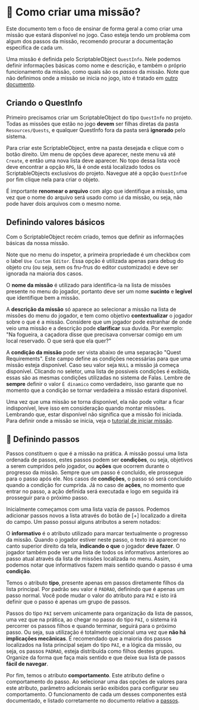 ﻿# 🤔 Como criar uma missão?
Este documento tem o foco de ensinar de forma geral a como criar uma missão que estará disponível no jogo. Caso esteja tendo um problema com algum dos passos da missão, recomendo procurar a documentação especifica de cada um.

Uma missão é definida pelo ScriptableObject `QuestInfo`. Nele podemos definir informações básicas como nome e descrição, e também o próprio funcionamento da missão, como quais são os _passos_ da missão. Note que não definimos onde a missão se inicia no jogo, isto é tratado em [outro documento](./comecar_missao.md).

## Criando o QuestInfo
Primeiro precisamos criar um ScriptableObject do tipo `QuestInfo` no projeto. Todas as missões que estão no jogo **devem** ser filhas diretas da pasta `Resources/Quests`, e qualquer QuestInfo fora da pasta será **ignorado** pelo sistema.

Para criar este ScriptableObject, entre na pasta desejada e clique com o botão direito. Um menu de opções deve aparecer, neste menu vá até `Create`, e então uma nova lista deve aparecer. No topo dessa lista você deve encontrar a opção `RPG`, lá é onde está localizado todos os ScriptableObjects exclusivos do projeto. Navegue até a opção `QuestInfo`e por fim clique nela para criar o objeto.

É importante **renomear o arquivo** com algo que identifique a missão, uma vez que o nome do arquivo será usado como `id` da missão, ou seja, não pode haver dois arquivos com o mesmo nome.

## Definindo valores básicos
Com o ScriptableObject recém criado, temos que definir as informações básicas da nossa missão.

Note que no menu do inspetor, a primeira propriedade é um checkbox com o label `Use Custom Editor`. Essa opção é utilizada apenas para debug do objeto cru (ou seja, sem os fru-frus do editor customizado) e deve ser ignorada na maioria dos casos.

O **nome da missão** é utilizado para identifica-la na lista de missões presente no menu do jogador, portanto deve ser um nome **sucinto** e **legível** que identifique bem a missão.

A **descrição da missão** só aparece ao selecionar a missão na lista de missões do menu do jogador, e tem como objetivo **contextualizar** o jogador sobre o que é a missão. Considere que um jogador pode estranhar de onde veio uma missão e a descrição pode **clarificar** sua duvida. Por exemplo: "Na fogueira, a caçadora disse que precisava conversar comigo em um local reservado. O que será que ela quer?"

A **condição da missão** pode ser vista abaixo de uma separação "Quest Requirements". Este campo define as condições necessárias para que uma missão esteja disponível. Caso seu valor seja `NULL` a missão já começa disponível. Clicando no seletor, uma lista de possiveis condições é exibida, essas são as mesmas condições utilizadas no sistema de Falas. Lembre de **sempre** definir o valor `É dinamico` como verdadeiro, isso garante que no momento que a condição se tornar verdadeira a missão estará disponível.

Uma vez que uma missão se torna disponível, ela não pode voltar a ficar indisponível, leve isso em consideração quando montar missões. Lembrando que, estar disponível não significa que a missão foi iniciada. Para definir onde a missão se inicia, veja o [tutorial de iniciar missão](./comecar_missao).

## 🦶 Definindo passos
Passos constituem o que é a missão na prática. A missão possui uma lista ordenada de passos, estes passos podem ser **condições**, ou seja, objetivos a serem cumpridos pelo jogador, ou **ações** que ocorrem durante o progresso da missão. Sempre que um passo é concluído, ele prossegue para o passo após ele. Nos casos de **condições**, o passo só será concluído quando a condição for cumprida. Já no caso de **ações**, no momento que entrar no passo, a ação definida será executada e logo em seguida irá prosseguir para o próximo passo.

Inicialmente começamos com uma lista vazia de passos. Podemos adicionar passos novos a lista através do botão de [+] localizado a direita do campo. Um passo possui alguns atributos a serem notados:

O **informativo** é o atributo utilizado para marcar textualmente o progresso da missão. Quando o jogador estiver neste passo, o texto irá aparecer no canto superior direito da tela, **indicando o que** o jogador **deve fazer**. O jogador também pode ver uma lista de todos os informativos anteriores ao passo atual através da lista de missões localizada no menu. Assim, podemos notar que informativos fazem mais sentido quando o passo é uma **condição**.

Temos o atributo **tipo**, presente apenas em passos diretamente filhos da lista principal. Por padrão seu valor é `PADRAO`, definindo que é apenas um passo normal. Você pode mudar o valor do atributo para `PAI` e isto irá definir que o passo é apenas um grupo de passos.

Passos do tipo `PAI` servem unicamente para organização da lista de passos, uma vez que na prática, ao chegar no passo do tipo `PAI`, o sistema irá percorrer os passos filhos e quando terminar, seguirá para o próximo passo. Ou seja,  sua utilização é totalmente opicional uma vez que **não há implicações mecânicas**. É recomendado que a maioria dos passos localizados na lista principal sejam do tipo `PAI`, e a lógica da missão, ou seja, os passos `PADRAO`, esteja distribuída como filhos destes grupos. Organize da forma que faça mais sentido e que deixe sua lista de passos **fácil de navegar**.

Por fim, temos o atributo **comportamento**. Este atributo define o comportamento do passo. Ao selecionar uma das opções de valores para este atributo, parâmetro adicionais serão exibidos para configurar seu comportamento. O funcionamento de cada um desses componentes está documentado, e listado corretamente no documento relativo a [passos](./passos.md).




